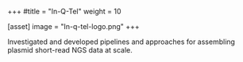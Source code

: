 +++
#title = "In-Q-Tel"
weight = 10

[asset]
  image = "In-q-tel-logo.png"
+++

Investigated and developed pipelines and approaches for assembling plasmid short-read NGS data at scale.